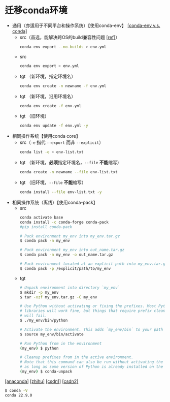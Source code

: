 # 迁移conda环境

+ 通用（亦适用于不同平台和操作系统）【使用conda-env】 [[conda-env v.s. conda]](https://github.com/conda/conda/issues/5253)
  + src（首选，能解决跨OS的build兼容性问题 [[ref]](https://github.com/conda/conda/issues/9399)）
    ```bash
    conda env export --no-builds > env.yml
    ``` 
  + src
    ```bash
    conda env export > env.yml
    ```
  + tgt （新环境，指定环境名）
    ```bash
    conda env create -n newname -f env.yml
    ```
  + tgt （新环境，沿用环境名）
    ```bash
    conda env create -f env.yml
    ```
  + tgt （旧环境）
    ```bash
    conda env update -f env.yml -y
    ```
+ 相同操作系统【使用conda core】
  + src（`-e` 指代 `--export` 而非 `--explicit`）
    ```bash
    conda list -e > env-list.txt
    ```
  + tgt （新环境，**必须**指定环境名，`--file` **不能**缩写）
    ```bash
    conda create -n newname --file env-list.txt
    ```
  + tgt （旧环境，`--file` **不能**缩写）
    ```bash
    conda install --file env-list.txt -y
    ```
+ 相同操作系统（离线）【使用conda-pack】
  + src
    ```bash
    conda activate base
    conda install -c conda-forge conda-pack
    #pip install conda-pack
    ```
    ```bash
    # Pack environment my_env into my_env.tar.gz
    $ conda pack -n my_env
    
    # Pack environment my_env into out_name.tar.gz
    $ conda pack -n my_env -o out_name.tar.gz
    
    # Pack environment located at an explicit path into my_env.tar.gz
    $ conda pack -p /explicit/path/to/my_env
    ```
  + tgt
    ```bash
    # Unpack environment into directory `my_env`
    $ mkdir -p my_env
    $ tar -xzf my_env.tar.gz -C my_env
    
    # Use Python without activating or fixing the prefixes. Most Python
    # libraries will work fine, but things that require prefix cleanups
    # will fail.
    $ ./my_env/bin/python
    
    # Activate the environment. This adds `my_env/bin` to your path
    $ source my_env/bin/activate
    
    # Run Python from in the environment
    (my_env) $ python
    
    # Cleanup prefixes from in the active environment.
    # Note that this command can also be run without activating the environment
    # as long as some version of Python is already installed on the machine.
    (my_env) $ conda-unpack
    ```

[[anaconda]](https://www.anaconda.com/blog/moving-conda-environments) 
[[zhihu]](https://zhuanlan.zhihu.com/p/87344422) 
[[csdn1]](https://blog.csdn.net/weixin_43913261/article/details/124687789) 
[[csdn2]](https://blog.csdn.net/IT_Novice_/article/details/125616956) 
```bash
$ conda -V
conda 22.9.0
```
